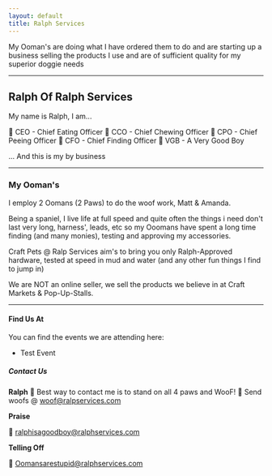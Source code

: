 ```yaml
---
layout: default
title: Ralph Services
---
```

<link rel="stylesheet" href="/assets/css/style.css">
 
My Ooman's are doing what I have ordered them to do and are starting up a business selling the products I use and are of sufficient quality for my superior doggie needs

---
## Ralph Of Ralph Services

My name is Ralph, I am...

🐾 CEO - Chief Eating Officer
🐾 CCO - Chief Chewing Officer
🐾 CPO - Chief Peeing Officer
🐾 CFO - Chief Finding Officer
🐾 VGB - A Very Good Boy

 ... And this is my by business 

---
### My Ooman's 

I employ 2 Oomans (2 Paws) to do the woof work, Matt & Amanda.

Being a spaniel, I live life at full speed and quite often the things i need don't last very long, harness', leads, etc so my Ooomans have spent a long time finding (and many monies), testing and approving my accessories.

Craft Pets @ Ralp Services aim's to bring you only Ralph-Approved hardware, tested at speed in mud and water (and any other fun things I find to jump in)

We are NOT an online seller, we sell the products we believe in at Craft Markets & Pop-Up-Stalls.

---
#### Find Us At

You can find the events we are attending here:
 - Test Event

##### Contact Us

**Ralph**
🐾 Best way to contact me is to stand on all 4 paws and WooF!
🐾 Send woofs @ woof@ralpservices.com

**Praise**

🐾 ralphisagoodboy@ralphservices.com

**Telling Off**

🐾 Oomansarestupid@ralphservices.com

